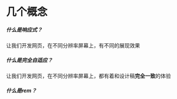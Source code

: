 # 几个概念
##### 什么是响应式？
让我们开发网页，在不同分辨率屏幕上，有不同的展现效果

##### 什么是完全自适应？
让我们开发网页，在不同分辨率屏幕上，都有着和设计稿<red>**完全一致**</red>的体验

##### 什么是rem？




